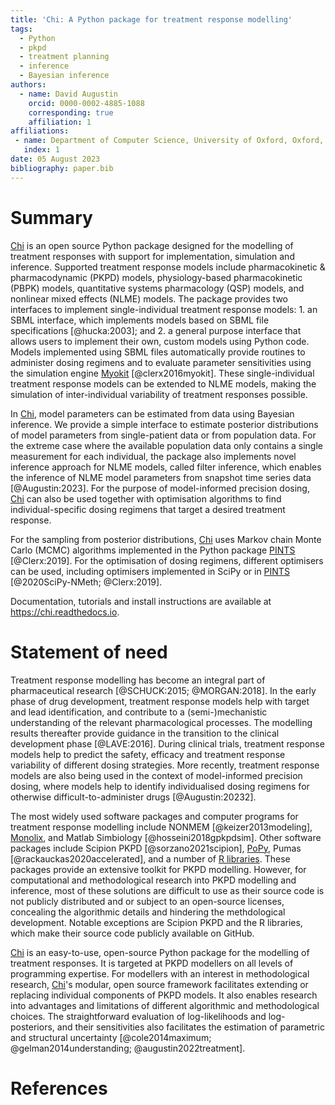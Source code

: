 ```yaml
---
title: 'Chi: A Python package for treatment response modelling'
tags:
  - Python
  - pkpd
  - treatment planning
  - inference
  - Bayesian inference
authors:
  - name: David Augustin
    orcid: 0000-0002-4885-1088
    corresponding: true
    affiliation: 1
affiliations:
 - name: Department of Computer Science, University of Oxford, Oxford, UK
   index: 1
date: 05 August 2023
bibliography: paper.bib
---
```


# Summary

[Chi](https://chi.readthedocs.io) is an open source Python package designed for the modelling of treatment responses with support for implementation, simulation and inference. Supported treatment response models include pharmacokinetic & pharmacodynamic (PKPD) models, physiology-based pharmacokinetic (PBPK) models, quantitative systems pharmacology (QSP) models, and nonlinear mixed effects (NLME) models. The package provides two interfaces to implement single-individual treatment response models: 1. an SBML interface, which implements models based on SBML file specifications [@hucka:2003]; and 2. a general purpose interface that allows users to implement their own, custom models using Python code. Models implemented using SBML files automatically provide routines to administer dosing regimens and to evaluate parameter sensitivities using the simulation engine [Myokit](http://myokit.org/) [@clerx2016myokit]. These single-individual treatment response models can be extended to NLME models, making the simulation of inter-individual variability of treatment responses possible.

In [Chi](https://chi.readthedocs.io), model parameters can be estimated from data using Bayesian inference. We provide a simple interface to estimate posterior distributions of model parameters from single-patient data or from population data. For the extreme case where the available population data only contains a single measurement for each individual, the package also implements novel inference approach for NLME models, called filter inference, which enables the inference of NLME model parameters from snapshot time series data [@Augustin:2023]. For the purpose of model-informed precision dosing, [Chi](https://chi.readthedocs.io) can also be used together with optimisation algorithms to find individual-specific dosing regimens that target a desired treatment response.

For the sampling from posterior distributions, [Chi](https://chi.readthedocs.io) uses Markov chain Monte Carlo (MCMC) algorithms implemented in the Python package [PINTS](https://pints.readthedocs.io/en/stable/) [@Clerx:2019]. For the optimisation of dosing regimens, different optimisers can be used, including optimisers implemented in SciPy or in [PINTS](https://pints.readthedocs.io/en/stable/) [@2020SciPy-NMeth; @Clerx:2019].

Documentation, tutorials and install instructions are available at https://chi.readthedocs.io.

# Statement of need

Treatment response modelling has become an integral part of pharmaceutical research [@SCHUCK:2015; @MORGAN:2018]. In the early phase of drug development, treatment response models help with target and lead identification, and contribute to a (semi-)mechanistic understanding of the relevant pharmacological processes. The modelling results thereafter provide guidance in the transition to the clinical development phase [@LAVE:2016]. During clinical trials, treatment response models help to predict the safety, efficacy and treatment response variability of different dosing strategies. More recently, treatment response models are also being used in the context of model-informed precision dosing, where models help to identify individualised dosing regimens for otherwise difficult-to-administer drugs [@Augustin:20232].

The most widely used software packages and computer programs for treatment response modelling include NONMEM [@keizer2013modeling], [Monolix](https://lixoft.com/products/monolix/), and Matlab Simbiology [@hosseini2018gpkpdsim]. Other software packages include Scipion PKPD [@sorzano2021scipion], [PoPy](https://product.popypkpd.com/), Pumas [@rackauckas2020accelerated], and a number of [R libraries](https://cran.r-project.org/web/views/Pharmacokinetics.html). These packages provide an extensive toolkit for PKPD modelling. However, for computational and methodological research into PKPD modelling and inference, most of these solutions are difficult to use as their source code is not publicly distributed and or subject to an open-source licenses, concealing the algorithmic details and hindering the methdological development. Notable exceptions are Scipion PKPD and the R libraries, which make their source code publicly available on GitHub.

[Chi](https://chi.readthedocs.io/en/latest/index.html) is an easy-to-use, open-source Python package for the modelling of treatment responses. It is targeted at PKPD modellers on all levels of programming expertise. For modellers with an interest in methodological research, [Chi](https://chi.readthedocs.io/en/latest/index.html)'s modular, open source framework facilitates extending or replacing individual components of PKPD models. It also enables research into advantages and limitations of different algorithmic and methodological choices. The straightforward evaluation of log-likelihoods and log-posteriors, and their sensitivities also facilitates the estimation of parametric and structural uncertainty [@cole2014maximum; @gelman2014understanding; @augustin2022treatment].

# References